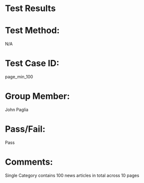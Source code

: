 # Test Results

# Test Method:
N/A

# Test Case ID:
page_min_100

# Group Member:
John Paglia

# Pass/Fail:
Pass

# Comments:
Single Category contains 100 news articles in total across 10 pages